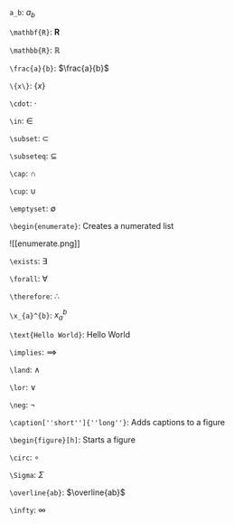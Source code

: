 `a_b`: $a_b$

`\mathbf{R}`: $\mathbf{R}$

`\mathbb{R}`: $\mathbb{R}$

`\frac{a}{b}`: $\frac{a}{b}$

`\{x\}`: $\{x\}$

`\cdot`: $\cdot$

`\in`: $\in$

`\subset`: $\subset$

`\subseteq`: $\subseteq$

`\cap`: $\cap$

`\cup`: $\cup$

`\emptyset`: $\emptyset$

`\begin{enumerate}`: Creates a numerated list

![[enumerate.png]]

`\exists`: $\exists$

`\forall`: $\forall$

`\therefore`: $\therefore$

`\x_{a}^{b}`: $x_{a}^{b}$

`\text{Hello World}`: $\text{Hello World}$

`\implies`: $\implies$

`\land`: $\land$

`\lor`: $\lor$

`\neg`: $\neg$

`\caption[''short'']{''long''}`: Adds captions to a figure

`\begin{figure}[h]`: Starts a figure 

`\circ`: $\circ$

`\Sigma`: $\Sigma$

`\overline{ab}`: $\overline{ab}$

`\infty`: $\infty$
